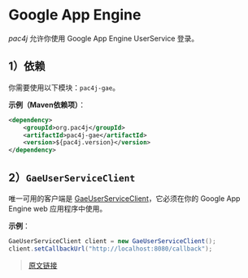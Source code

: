 # Google App Engine

*pac4j* 允许你使用 Google App Engine UserService 登录。

## 1）依赖

你需要使用以下模块：`pac4j-gae`。

**示例（Maven依赖项）**：

```xml
<dependency>
    <groupId>org.pac4j</groupId>
    <artifactId>pac4j-gae</artifactId>
    <version>${pac4j.version}</version>
</dependency>
```

## 2）`GaeUserServiceClient`

唯一可用的客户端是 [GaeUserServiceClient](https://github.com/pac4j/pac4j/blob/master/pac4j-gae/src/main/java/org/pac4j/gae/client/GaeUserServiceClient.java)，它必须在你的 Google App Engine web 应用程序中使用。

**示例**：

```java
GaeUserServiceClient client = new GaeUserServiceClient();
client.setCallbackUrl("http://localhost:8080/callback");
```

> [原文链接](https://www.pac4j.org/4.5.x/docs/clients/google-app-engine.html)

